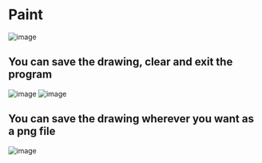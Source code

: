 # Paint

![image](https://github.com/vlantonakos/Paint/assets/107072477/32f3e0e0-74a3-4791-84c0-b3a78ee0db79)
## You can save the drawing, clear and exit the program
![image](https://github.com/vlantonakos/Paint/assets/107072477/f3b1c0cd-19df-4c1a-9106-22dd19d06fdb)
![image](https://github.com/vlantonakos/Paint/assets/107072477/44fec1ce-26e0-4f87-b323-be39062f58d8)
## You can save the drawing wherever you want as a png file
![image](https://github.com/vlantonakos/Paint/assets/107072477/a0d52e5c-e458-4558-9b08-fad6ca20b77d)

